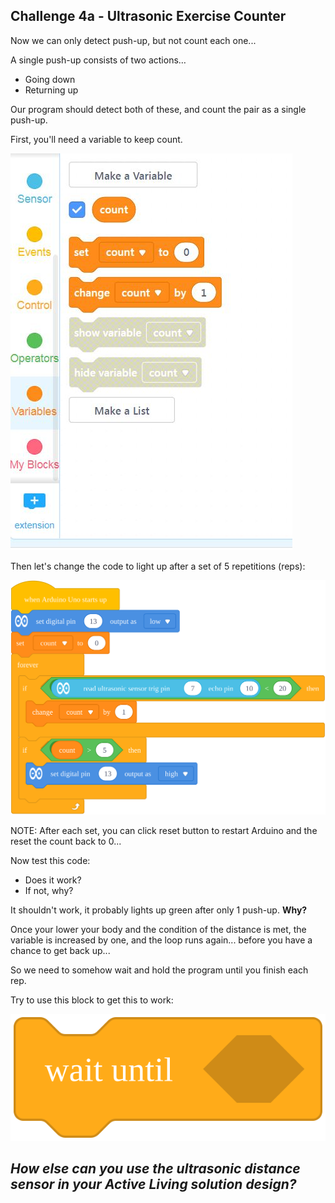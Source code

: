 Challenge 4a - Ultrasonic Exercise Counter
---

Now we can only detect push-up, but not count each one...

A single push-up consists of two actions…
- Going down
- Returning up

Our program should detect both of these, and count the pair as a single push-up.

First, you'll need a variable to keep count.

![](images/countvar.jpg)

Then let's change the code to light up after a set of 5 repetitions (reps):

![](images/ultrasoniccountcode.svg)

NOTE: After each set, you can click reset button to restart Arduino and the reset the count back to 0...

Now test this code:

- Does it work?
- If not, why?

It shouldn't work, it probably lights up green after only 1 push-up.  **Why?**

Once your lower your body and the condition of the distance is met, the variable is increased by one, and the loop runs again... before you have a chance to get back up...

So we need to somehow wait and hold the program until you finish each rep.

Try to use this block to get this to work:

![](images/waituntil.svg)

## *How else can you use the ultrasonic distance sensor in your Active Living solution design?*